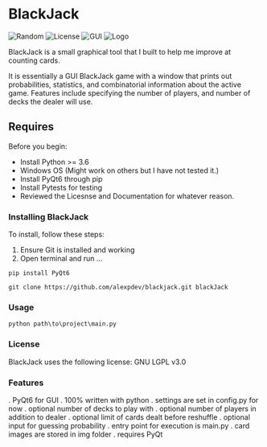 # BlackJack

![Random](https://img.shields.io/badge/Random-2355-orange)
![License](https://img.shields.io/badge/License-GNU%20LGPL-blue)
![GUI](https://img.shields.io/badge/GUI-Qt-green)
![Logo](./img/logo.png)

BlackJack is a small graphical tool that I built to help me improve at counting cards.

It is essentially a GUI BlackJack game with a window that prints out probabilities,
statistics, and combinatorial information about the active game. Features include
specifying the number of players, and number of decks the dealer will use.

## Requires

Before you begin:

* Install Python >= 3.6
* Windows OS (Might work on others but I have not tested it.)
* Install PyQt6 through pip
* Install Pytests for testing
* Reviewed the Licesnse and Documentation for whatever reason.

### Installing BlackJack

To install, follow these steps:

1. Ensure Git is installed and working
2. Open terminal and run ...

```Windows:
pip install PyQt6

git clone https://github.com/alexpdev/blackjack.git blackJack
```

### Usage

```Windows
python path\to\project\main.py
```

### License

BlackJack uses the following license: GNU LGPL v3.0

### Features

. PyQt6 for GUI
. 100% written with python
. settings are set in config.py for now
. optional number of decks to play with
. optional number of players in addition to dealer
. optional limit of cards dealt before reshuffle
. optional input for guessing probability
. entry point for execution is main.py
. card images are stored in img folder
. requires PyQt
